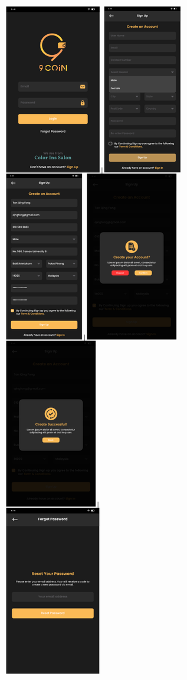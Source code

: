 
<img src="layout/1.%20login.jpg" height="450"> | <img src="layout/2.%20sign-up-1.jpg" height="450">
<img src="layout/2.%20sign-up-2.jpg" height="450"> | <img src="layout/2.%20sign-up-3.jpg" height="450">
<img src="layout/2.%20sign-up-4.jpg" height="450"> | <img src="layout/3.%20forgot-password-1.jpg" height="450">
